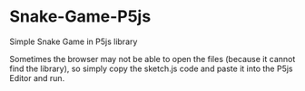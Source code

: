 # Snake-Game-P5js
Simple Snake Game in P5js library

Sometimes the browser may not be able to open the files (because it cannot find the library), so simply copy the sketch.js code and paste it into the P5js Editor and run.
